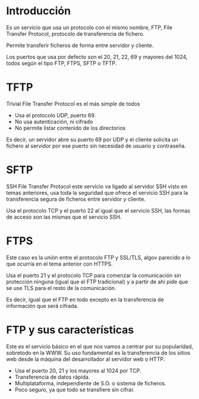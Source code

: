 # Introducción

Es un servicio que usa un protocolo con el mismo nombre, FTP, File Transfer Protocol, protocolo de transferencia de fichero.

Permite transferir ficheros de forma entre servidor y cliente.

Los puertos que usa por defecto son el 20, 21, 22, 69 y mayores del 1024, todos según el tipo FTP, FTPS, SFTP o TFTP.

# TFTP

Trivial File Transfer Protocol es el más simple de todos
- Usa el protocolo UDP, puerto 69.
- No usa autenticación, ni cifrado
- No permite listar contenido de los directorios

Es decir, un servidor abre su puerto 69 por UDP y el cliente solicita un fichero al servidor por ese puerto sin necesidad de usuario y contraseña.

# SFTP

SSH File Transfer Protocol este servicio va ligado al servidor SSH visto en temas anteriores, usa toda la seguridad que ofrece el servicio SSH para la transferencia segura de ficheros entre servidor y cliente.

Usa el protocolo TCP y el puerto 22 al igual que el servicio SSH, las formas de acceso son las mismas que el servicio SSH.

# FTPS

Este caso es la unión entre el protocolo FTP y SSL/TLS, algov parecido a lo que ocurría en el tema anterior con HTTPS.

Usa el puerto 21 y el protocolo TCP para comenzar la comunicación sin protección ninguna (igual que el FTP tradicional) y a partir de ahí pide que se use TLS para el resto de la comunicación.

Es decir, igual que el FTP en todo excepto en la transferencia de información que será cifrada.

# FTP y sus características

Este es el servicio básico en el que nos vamos a centrar por su popularidad, sobretodo en la WWW. Su uso fundamental es la transferencia de los sitios web desde la máquina del desarrollador al servidor web o HTTP.

- Usa el puerto 20, 21 y los mayores al 1024 por TCP.
- Transferencia de datos rápida.
- Multiplataforma, independiente de S.O. o sistema de ficheros.
- Poco seguro, ya que todo se transfiere sin cifrar.